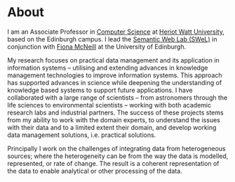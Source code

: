 # About

I am an Associate Professor in [Computer Science](https://www.hw.ac.uk/uk/schools/mathematical-computer-sciences/departments/computer-science.htm) at [Heriot Watt University](https://www.hw.ac.uk/), based on the Edinburgh campus. I lead the [Semantic Web Lab (SWeL)](https://www.macs.hw.ac.uk/SWeL/) in conjunction with [Fiona McNeill](https://homepages.inf.ed.ac.uk/fmcneill/) at the University of Edinburgh.

My research focuses on practical data management and its application in information systems –  utilising and extending advances in knowledge management technologies to improve information systems. This approach has supported advances in science while deepening the understanding of knowledge based systems to support future applications. I have collaborated with a large range of scientists – from astronomers through the life sciences to environmental scientists – working with both academic research labs and industrial partners. The success of these projects stems from my ability to work with the domain experts, to understand the issues with their data and to a limited extent their domain, and develop working data management solutions, i.e. practical solutions.

Principally I work on the challenges of integrating data from heterogeneous sources; where the heterogeneity can be from the way the data is modelled, represented, or rate of change. The result is a coherent representation of the data to enable analytical or other processing of the data.
